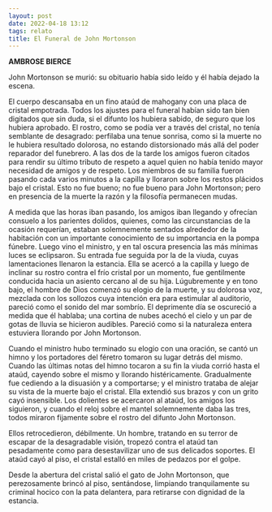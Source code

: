```yaml
---
layout: post
date: 2022-04-18 13:12
tags: relato
title: El Funeral de John Mortonson
---
```


**AMBROSE BIERCE**

John Mortonson se murió: su obituario había sido leído y él había
dejado la escena.

El cuerpo descansaba en un fino ataúd de mahogany con una placa de
cristal empotrada. Todos los ajustes para el funeral habían sido tan
bien digitados que sin duda, si el difunto los hubiera sabido, de
seguro que los hubiera aprobado. El rostro, como se podía ver a través
del cristal, no tenía semblante de desagrado: perfilaba una tenue
sonrisa, como si la muerte no le hubiera resultado dolorosa, no estando
distorsionado más allá del poder reparador del funebrero. A las dos de
la tarde los amigos fueron citados para rendir su último tributo de
respeto a aquel quien no había tenido mayor necesidad de amigos y de
respeto. Los miembros de su familia fueron pasando cada varios minutos
a la capilla y lloraron sobre los restos plácidos bajo el cristal. Esto
no fue bueno; no fue bueno para John Mortonson; pero en presencia de la
muerte la razón y la filosofía permanecen mudas.

A medida que las horas iban pasando, los amigos iban llegando y
ofrecían consuelo a los parientes dolidos, quienes, como las
circunstancias de la ocasión requerían, estaban solemnemente sentados
alrededor de la habitación con un importante conocimiento de su
importancia en la pompa fúnebre. Luego vino el ministro, y en tal
oscura presencia las más mínimas luces se eclipsaron. Su entrada fue
seguida por la de la viuda, cuyas lamentaciones llenaron la estancia.
Ella se acercó a la capilla y luego de inclinar su rostro contra el
frío cristal por un momento, fue gentilmente conducida hacia un asiento
cercano al de su hija. Lúgubremente y en tono bajo, el hombre de Dios
comenzó su elogio de la muerte, y su dolorosa voz, mezclada con los
sollozos cuya intención era para estimular al auditorio, pareció como
el sonido del mar sombrío. El deprimente día se oscureció a medida que
él hablaba; una cortina de nubes acechó el cielo y un par de gotas de
lluvia se hicieron audibles. Pareció como si la naturaleza entera
estuviera llorando por John Mortonson.

Cuando el ministro hubo terminado su elogio con una oración, se cantó
un himno y los portadores del féretro tomaron su lugar detrás del
mismo. Cuando las últimas notas del himno tocaron a su fin la viuda
corrió hasta el ataúd, cayendo sobre el mismo y llorando
histéricamente. Gradualmente fue cediendo a la disuasión y a
comportarse; y el ministro trataba de alejar su vista de la muerte bajo
el cristal. Ella extendió sus brazos y con un grito cayó insensible.
Los dolientes se acercaron al ataúd, los amigos los siguieron, y cuando
el reloj sobre el mantel solemnemente daba las tres, todos miraron
fijamente sobre el rostro del difunto John Mortonson.

Ellos retrocedieron, débilmente. Un hombre, tratando en su terror de
escapar de la desagradable visión, tropezó contra el ataúd tan
pesadamente como para desestavilizar uno de sus delicados soportes. El
ataúd cayó al piso, el cristal estalló en miles de pedazos por el
golpe.

Desde la abertura del cristal salió el gato de John Mortonson, que
perezosamente brincó al piso, sentándose, limpiando tranquilamente su
criminal hocico con la pata delantera, para retirarse con dignidad de
la estancia.